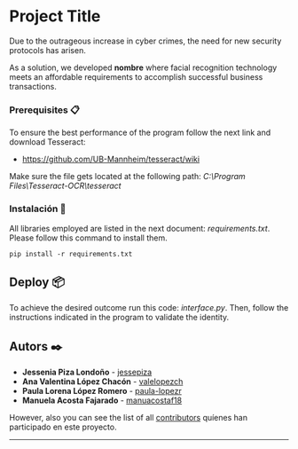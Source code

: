 # Project Title

Due to the outrageous increase in cyber crimes, the need for new security protocols has arisen. 

As a solution, we developed **nombre** where facial recognition technology meets an affordable requirements
to accomplish successful business transactions.


### Prerequisites 📋

To ensure the best performance of the program follow the next link and download Tesseract:


* https://github.com/UB-Mannheim/tesseract/wiki


Make sure the file gets located at the following path: _C:\Program Files\Tesseract-OCR\tesseract_
### Instalación 🔧

All libraries employed are listed in the next document: _requirements.txt_. Please follow this command to install them.

```
pip install -r requirements.txt
```

## Deploy 📦

To achieve the desired outcome run this code: _interface.py_. Then, follow the instructions indicated in the program to 
validate the identity.

## Autors ✒️

* **Jessenia Piza Londoño** - [jessepiza](https://github.com/jessepiza)
* **Ana Valentina López Chacón** - [valelopezch](https://github.com/valelopezch)
* **Paula Lorena López Romero** - [paula-lopezr](https://github.com/paula-lopezr)
* **Manuela Acosta Fajarado** - [manuacostaf18](https://github.com/manuacostaf18)

However, also you can see the list of all [contributors](https://github.com/your/project/contributors) quíenes han participado en este proyecto. 

---
